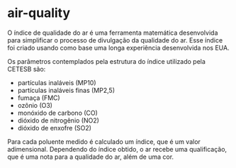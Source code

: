 # air-quality

O índice de qualidade do ar é uma ferramenta matemática desenvolvida para simplificar o
processo de divulgação da qualidade do ar. Esse índice foi criado usando como base uma longa
experiência desenvolvida nos EUA.

Os parâmetros contemplados pela estrutura do índice utilizado pela CETESB são:

- partículas inaláveis (MP10)
- partículas inaláveis finas (MP2,5)
- fumaça (FMC)
- ozônio (O3)
- monóxido de carbono (CO)
- dióxido de nitrogênio (NO2)
- dióxido de enxofre (SO2)

Para cada poluente medido é calculado um índice, que é um valor adimensional.
Dependendo do índice obtido, o ar recebe uma qualificação, que é uma nota para a qualidade do ar, além de
uma cor.
